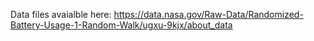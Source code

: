 Data files avaialble here: https://data.nasa.gov/Raw-Data/Randomized-Battery-Usage-1-Random-Walk/ugxu-9kjx/about_data
